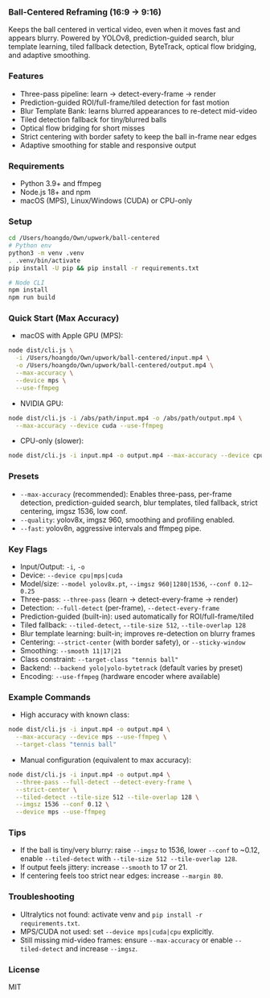 ### Ball-Centered Reframing (16:9 → 9:16)

Keeps the ball centered in vertical video, even when it moves fast and appears blurry. Powered by YOLOv8, prediction-guided search, blur template learning, tiled fallback detection, ByteTrack, optical flow bridging, and adaptive smoothing.

### Features

- Three-pass pipeline: learn → detect-every-frame → render
- Prediction-guided ROI/full-frame/tiled detection for fast motion
- Blur Template Bank: learns blurred appearances to re-detect mid-video
- Tiled detection fallback for tiny/blurred balls
- Optical flow bridging for short misses
- Strict centering with border safety to keep the ball in-frame near edges
- Adaptive smoothing for stable and responsive output

### Requirements

- Python 3.9+ and ffmpeg
- Node.js 18+ and npm
- macOS (MPS), Linux/Windows (CUDA) or CPU-only

### Setup

```bash
cd /Users/hoangdo/Own/upwork/ball-centered
# Python env
python3 -m venv .venv
. .venv/bin/activate
pip install -U pip && pip install -r requirements.txt

# Node CLI
npm install
npm run build
```

### Quick Start (Max Accuracy)

- macOS with Apple GPU (MPS):

```bash
node dist/cli.js \
  -i /Users/hoangdo/Own/upwork/ball-centered/input.mp4 \
  -o /Users/hoangdo/Own/upwork/ball-centered/output.mp4 \
  --max-accuracy \
  --device mps \
  --use-ffmpeg
```

- NVIDIA GPU:

```bash
node dist/cli.js -i /abs/path/input.mp4 -o /abs/path/output.mp4 \
  --max-accuracy --device cuda --use-ffmpeg
```

- CPU-only (slower):

```bash
node dist/cli.js -i input.mp4 -o output.mp4 --max-accuracy --device cpu
```

### Presets

- `--max-accuracy` (recommended): Enables three-pass, per-frame detection, prediction-guided search, blur templates, tiled fallback, strict centering, imgsz 1536, low conf.
- `--quality`: yolov8x, imgsz 960, smoothing and profiling enabled.
- `--fast`: yolov8n, aggressive intervals and ffmpeg pipe.

### Key Flags

- Input/Output: `-i`, `-o`
- Device: `--device cpu|mps|cuda`
- Model/size: `--model yolov8x.pt`, `--imgsz 960|1280|1536`, `--conf 0.12–0.25`
- Three-pass: `--three-pass` (learn → detect-every-frame → render)
- Detection: `--full-detect` (per-frame), `--detect-every-frame`
- Prediction-guided (built-in): used automatically for ROI/full-frame/tiled
- Tiled fallback: `--tiled-detect`, `--tile-size 512`, `--tile-overlap 128`
- Blur template learning: built-in; improves re-detection on blurry frames
- Centering: `--strict-center` (with border safety), or `--sticky-window`
- Smoothing: `--smooth 11|17|21`
- Class constraint: `--target-class "tennis ball"`
- Backend: `--backend yolo|yolo-bytetrack` (default varies by preset)
- Encoding: `--use-ffmpeg` (hardware encoder where available)

### Example Commands

- High accuracy with known class:

```bash
node dist/cli.js -i input.mp4 -o output.mp4 \
  --max-accuracy --device mps --use-ffmpeg \
  --target-class "tennis ball"
```

- Manual configuration (equivalent to max accuracy):

```bash
node dist/cli.js -i input.mp4 -o output.mp4 \
  --three-pass --full-detect --detect-every-frame \
  --strict-center \
  --tiled-detect --tile-size 512 --tile-overlap 128 \
  --imgsz 1536 --conf 0.12 \
  --device mps --use-ffmpeg
```

### Tips

- If the ball is tiny/very blurry: raise `--imgsz` to 1536, lower `--conf` to ~0.12, enable `--tiled-detect` with `--tile-size 512 --tile-overlap 128`.
- If output feels jittery: increase `--smooth` to 17 or 21.
- If centering feels too strict near edges: increase `--margin 80`.

### Troubleshooting

- Ultralytics not found: activate venv and `pip install -r requirements.txt`.
- MPS/CUDA not used: set `--device mps|cuda|cpu` explicitly.
- Still missing mid-video frames: ensure `--max-accuracy` or enable `--tiled-detect` and increase `--imgsz`.

### License

MIT

